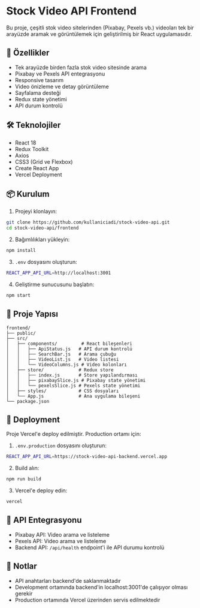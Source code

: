 # Stock Video API Frontend

Bu proje, çeşitli stok video sitelerinden (Pixabay, Pexels vb.) videoları tek bir arayüzde aramak ve görüntülemek için geliştirilmiş bir React uygulamasıdır.

## 🚀 Özellikler

- Tek arayüzde birden fazla stok video sitesinde arama
- Pixabay ve Pexels API entegrasyonu
- Responsive tasarım
- Video önizleme ve detay görüntüleme
- Sayfalama desteği
- Redux state yönetimi
- API durum kontrolü

## 🛠️ Teknolojiler

- React 18
- Redux Toolkit
- Axios
- CSS3 (Grid ve Flexbox)
- Create React App
- Vercel Deployment

## 📦 Kurulum

1. Projeyi klonlayın:
```bash
git clone https://github.com/kullaniciadi/stock-video-api.git
cd stock-video-api/frontend
```

2. Bağımlılıkları yükleyin:
```bash
npm install
```

3. `.env` dosyasını oluşturun:
```bash
REACT_APP_API_URL=http://localhost:3001
```

4. Geliştirme sunucusunu başlatın:
```bash
npm start
```

## 📁 Proje Yapısı

```
frontend/
├── public/
├── src/
│   ├── components/         # React bileşenleri
│   │   ├── ApiStatus.js   # API durum kontrolü
│   │   ├── SearchBar.js   # Arama çubuğu
│   │   ├── VideoList.js   # Video listesi
│   │   └── VideoColumns.js # Video kolonları
│   ├── store/             # Redux store
│   │   ├── index.js       # Store yapılandırması
│   │   ├── pixabaySlice.js # Pixabay state yönetimi
│   │   └── pexelsSlice.js # Pexels state yönetimi
│   ├── styles/            # CSS dosyaları
│   └── App.js             # Ana uygulama bileşeni
└── package.json
```

## 🚀 Deployment

Proje Vercel'e deploy edilmiştir. Production ortamı için:

1. `.env.production` dosyasını oluşturun:
```bash
REACT_APP_API_URL=https://stock-video-api-backend.vercel.app
```

2. Build alın:
```bash
npm run build
```

3. Vercel'e deploy edin:
```bash
vercel
```

## 🔗 API Entegrasyonu

- Pixabay API: Video arama ve listeleme
- Pexels API: Video arama ve listeleme
- Backend API: `/api/health` endpoint'i ile API durumu kontrolü

## 📝 Notlar

- API anahtarları backend'de saklanmaktadır
- Development ortamında backend'in localhost:3001'de çalışıyor olması gerekir
- Production ortamında Vercel üzerinden servis edilmektedir
